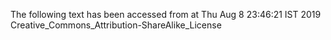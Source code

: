 The following text has been accessed from at Thu Aug 8 23:46:21 IST 2019
Creative_Commons_Attribution-ShareAlike_License
